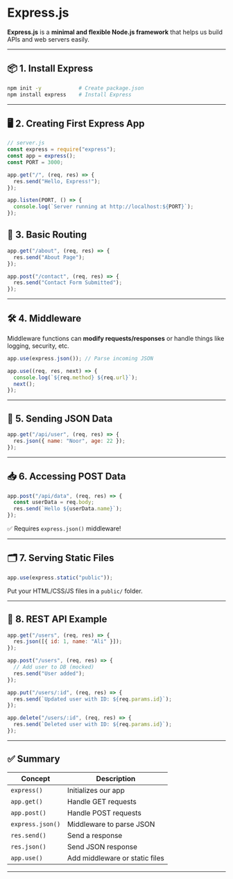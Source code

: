 # Express.js

**Express.js** is a **minimal and flexible Node.js framework** that helps us build APIs and web servers easily.

---

## 📦 1. Install Express

```bash
npm init -y            # Create package.json
npm install express    # Install Express
```

---

## 🖥️ 2. Creating First Express App

```js
// server.js
const express = require("express");
const app = express();
const PORT = 3000;

app.get("/", (req, res) => {
  res.send("Hello, Express!");
});

app.listen(PORT, () => {
  console.log(`Server running at http://localhost:${PORT}`);
});
```

## 🔧 3. Basic Routing

```js
app.get("/about", (req, res) => {
  res.send("About Page");
});

app.post("/contact", (req, res) => {
  res.send("Contact Form Submitted");
});
```

---

## 🛠️ 4. Middleware

Middleware functions can **modify requests/responses** or handle things like logging, security, etc.

```js
app.use(express.json()); // Parse incoming JSON

app.use((req, res, next) => {
  console.log(`${req.method} ${req.url}`);
  next();
});
```

---

## 📄 5. Sending JSON Data

```js
app.get("/api/user", (req, res) => {
  res.json({ name: "Noor", age: 22 });
});
```

---

## 📥 6. Accessing POST Data

```js
app.post("/api/data", (req, res) => {
  const userData = req.body;
  res.send(`Hello ${userData.name}`);
});
```

✅ Requires `express.json()` middleware!

---

## 🗂️ 7. Serving Static Files

```js
app.use(express.static("public"));
```

Put your HTML/CSS/JS files in a `public/` folder.

---

## 📌 8. REST API Example

```js
app.get("/users", (req, res) => {
  res.json([{ id: 1, name: "Ali" }]);
});

app.post("/users", (req, res) => {
  // Add user to DB (mocked)
  res.send("User added");
});

app.put("/users/:id", (req, res) => {
  res.send(`Updated user with ID: ${req.params.id}`);
});

app.delete("/users/:id", (req, res) => {
  res.send(`Deleted user with ID: ${req.params.id}`);
});
```

---

## ✅ Summary

| Concept          | Description                    |
| ---------------- | ------------------------------ |
| `express()`      | Initializes our app            |
| `app.get()`      | Handle GET requests            |
| `app.post()`     | Handle POST requests           |
| `express.json()` | Middleware to parse JSON       |
| `res.send()`     | Send a response                |
| `res.json()`     | Send JSON response             |
| `app.use()`      | Add middleware or static files |

---